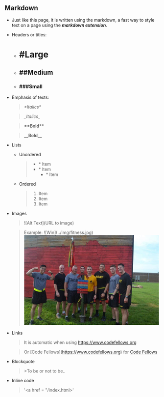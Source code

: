 ## Markdown

- Just like this page, it is written using the markdown, a fast way to style text on a page using the ***markdown extension***.

- Headers or titles:
   - # \#Large
   - ## \##Medium
   - ### \###Small
   
- Emphasis of texts:
   > *\*Italics\**
   
   > _\_Italics\__
   
   > **\*\*Bold\*\***
   
   > __\_\_Bold\_\___
   
- Lists
   - Unordered
      > * \* Item
      > * \* Item
      >   * \* Item
      
   - Ordered
   
      >1. Item
      >1. Item 
      >1. Item
      
- Images      
   > \!\[Alt Text]\(URL to image)
   
   > Example: \!\[Win]\(../img/fitness.jpg)
   > ![Win](img/fitness.jpg)
   
- Links
   > It is automatic when using https://www.codefellows.org
   
   > Or \[Code Fellows](https://www.codefellows.org) for [Code Fellows](https://www.codefellows.org)
   
- Blockquote
   > \>To be or not to be..
   
- Inline code
   > '<a href = "/index.html>'
   
